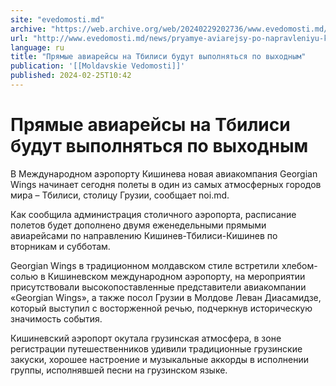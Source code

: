 ```yaml
---
site: "evedomosti.md"
archive: "https://web.archive.org/web/20240229202736/www.evedomosti.md/news/pryamye-aviarejsy-po-napravleniyu-kishinev-tbilisi-kishinev"
url: "http://www.evedomosti.md/news/pryamye-aviarejsy-po-napravleniyu-kishinev-tbilisi-kishinev"
language: ru
title: "Прямые авиарейсы на Тбилиси будут выполняться по выходным"
publication: '[[Moldavskie Vedomosti]]'
published: 2024-02-25T10:42
---
```


# Прямые авиарейсы на Тбилиси будут выполняться по выходным

В Международном аэропорту Кишинева новая авиакомпания Georgian Wings начинает сегодня полеты в один из самых атмосферных городов мира – Тбилиси, столицу Грузии, сообщает noi.md.

Как сообщила администрация столичного аэропорта, расписание полетов будет дополнено двумя еженедельными прямыми авиарейсами по направлению Кишинев-Тбилиси-Кишинев по вторникам и субботам.

Georgian Wings в традиционном молдавском стиле встретили хлебом-солью в Кишиневском международном аэропорту, на мероприятии присутствовали высокопоставленные представители авиакомпании «Georgian Wings», а также посол Грузии в Молдове Леван Диасамидзе, который выступил с восторженной речью, подчеркнув историческую значимость события.

Кишиневский аэропорт окутала грузинская атмосфера, в зоне регистрации путешественников удивили традиционные грузинские закуски, хорошее настроение и музыкальные аккорды в исполнении группы, исполнявшей песни на грузинском языке.
